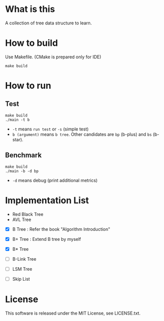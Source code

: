 # What is this

A collection of tree data structure to learn.

# How to build

Use Makefile. (CMake is prepared only for IDE)

```
make build
```

# How to run

## Test

```
make build
./main -t b
```

- `-t` means `run test` or `-s` (simple test)
- `b (argument)` means `b tree`. Other candidates are `bp` (b-plus) and `bs` (b-star).

## Benchmark

```
make build
./main -b -d bp
```

- `-d` means debug (print additional metrics)



# Implementation List

- Red Black Tree
- AVL Tree
- [x] B Tree : Refer the book "Algorithm Introduction"
- [x] B+ Tree : Extend B tree by myself
- [x] B\* Tree
- [ ] B-Link Tree
- [ ] LSM Tree
- [ ] Skip List


# License

This software is released under the MIT License, see LICENSE.txt.

